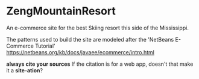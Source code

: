 # ZengMountainResort

An e-commerce site for the best Skiing resort this side of the Mississippi. 

The patterns used to build the site are modeled after the 'NetBeans E-Commerce Tutorial' https://netbeans.org/kb/docs/javaee/ecommerce/intro.html

__always cite your sources__ 
If the citation is for a web app, doesn't that make it a __site-ation__?
